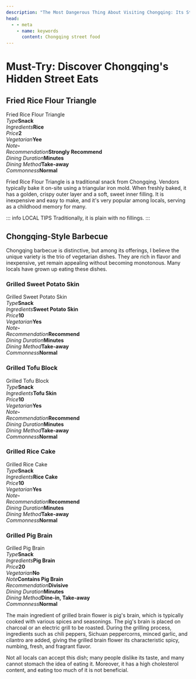 ```yaml
---
description: "The Most Dangerous Thing About Visiting Chongqing: Its Street Food – Must-Try Snacks Like Sanjiao Baba and Chongqing Skewers."
head:
  - - meta
    - name: keywords
      content: Chongqing street food
---
```


# Must-Try: Discover Chongqing's Hidden Street Eats

## Fried Rice Flour Triangle

<Chinese word="三角粑">
<template #pinyin>sān jiǎo bā</template>
Fried Rice Flour Triangle
</Chinese>

<Description>
<div><i>Type</i><b>Snack</b></div>
<div long><i>Ingredients</i><b>Rice</b></div>
<div><i>Price</i><b><CNY>2</CNY></b></div>
<div><i>Vegetarian</i><b>Yee</b></div>
<div><i>Note</i><b>-</b></div>
<div><i>Recommendation</i><b>Strongly Recommend</b></div>
<div><i>Dining Duration</i><b>Minutes</b></div>
<div><i>Dining Method</i><b>Take-away</b></div>
<div><i>Commonness</i><b>Normal</b></div>
</Description>

Fried Rice Flour Triangle is a traditional snack from Chongqing. Vendors typically bake it on-site using a triangular iron mold. When freshly baked, it has a golden, crispy outer layer and a soft, sweet inner filling. It is inexpensive and easy to make, and it's very popular among locals, serving as a childhood memory for many.

::: info LOCAL TIPS
Traditionally, it is plain with no fillings.
:::

<YouTube link="https://youtu.be/SXRvH0SRKlk?si=_QBQVI7tig3BBS6n&t=623">
<template #cover><img src="../../assets/youtube/insane-street-food-in-chongqing.jpg" alt="INSANE Street Food in Chongqing" /></template>
<template #title>INSANE Street Food in Chongqing, CHINA (2024)</template>
<template #author>KSquared</template>
<template #description>The snacks at the night market in downtown Chongqing are beyond description—so delicious and tempting that it's 'too dangerous' to stop eating.</template>
</YouTube>

## Chongqing-Style Barbecue

Chongqing barbecue is distinctive, but among its offerings, I believe the unique variety is the trio of vegetarian dishes. They are rich in flavor and inexpensive, yet remain appealing without becoming monotonous. Many locals have grown up eating these dishes.

### Grilled Sweet Potato Skin

<Chinese word="烤苕皮" as="烤芍皮">
<template #pinyin>kǎo sháo pí</template>
Grilled Sweet Potato Skin
</Chinese>

<Description>
<div><i>Type</i><b>Snack</b></div>
<div long><i>Ingredients</i><b>Sweet Potato Skin</b></div>
<div><i>Price</i><b><CNY>10</CNY></b></div>
<div><i>Vegetarian</i><b>Yes</b></div>
<div><i>Note</i><b>-</b></div>
<div><i>Recommendation</i><b>Recommend</b></div>
<div><i>Dining Duration</i><b>Minutes</b></div>
<div><i>Dining Method</i><b>Take-away</b></div>
<div><i>Commonness</i><b>Normal</b></div>
</Description>

<YouTube link="https://youtu.be/j22aObnfhG4?si=xO7KrOkcmKT3NJp2&t=860">
<template #cover><img src="../../assets/youtube/everything-i-ate-in-chongqing.jpg" alt="Everything I ate in Chongqing" /></template>
<template #title>Everything I ate in Chongqing, China (ULTIMATE STREET FOOD TOUR)</template>
<template #author>JetLag Warriors</template>
<template #description>Chongqing street food has completely captivated me. Once you get used to the spiciness, it becomes incredibly tasty; but at first, it can be quite a tingling surprise. I would give it a five-star rating.</template>
</YouTube>

### Grilled Tofu Block

<Chinese word="烤豆腐干">
<template #pinyin>kǎo dòu fǔ gàn</template>
Grilled Tofu Block
</Chinese>

<Description>
<div><i>Type</i><b>Snack</b></div>
<div long><i>Ingredients</i><b>Tofu Skin</b></div>
<div><i>Price</i><b><CNY>10</CNY></b></div>
<div><i>Vegetarian</i><b>Yes</b></div>
<div><i>Note</i><b>-</b></div>
<div><i>Recommendation</i><b>Recommend</b></div>
<div><i>Dining Duration</i><b>Minutes</b></div>
<div><i>Dining Method</i><b>Take-away</b></div>
<div><i>Commonness</i><b>Normal</b></div>
</Description>

### Grilled Rice Cake

<Chinese word="烤年糕">
<template #pinyin>kǎo nián gāo</template>
Grilled Rice Cake
</Chinese>

<Description>
<div><i>Type</i><b>Snack</b></div>
<div long><i>Ingredients</i><b>Rice Cake</b></div>
<div><i>Price</i><b><CNY>10</CNY></b></div>
<div><i>Vegetarian</i><b>Yes</b></div>
<div><i>Note</i><b>-</b></div>
<div><i>Recommendation</i><b>Recommend</b></div>
<div><i>Dining Duration</i><b>Minutes</b></div>
<div><i>Dining Method</i><b>Take-away</b></div>
<div><i>Commonness</i><b>Normal</b></div>
</Description>

### Grilled Pig Brain

<Chinese word="烤脑花">
<template #pinyin>kǎo nǎo huā</template>
Grilled Pig Brain
</Chinese>

<Description>
<div><i>Type</i><b>Snack</b></div>
<div long><i>Ingredients</i><b>Pig Brain</b></div>
<div><i>Price</i><b><CNY>20</CNY></b></div>
<div><i>Vegetarian</i><b>No</b></div>
<div><i>Note</i><b>Contains Pig Brain</b></div>
<div><i>Recommendation</i><b>Divisive</b></div>
<div><i>Dining Duration</i><b>Minutes</b></div>
<div><i>Dining Method</i><b>Dine-in, Take-away</b></div>
<div><i>Commonness</i><b>Normal</b></div>
</Description>

<YouTube link="https://youtu.be/vTCuLOAKbgQ?si=rAmlN0TlDvd2eXrg&t=261">
<template #cover><img src="../../assets/youtube/chongqing-food-street.jpg" alt="Chongqing Food Street" /></template>
<template #title>Chongqing Food Street</template>
<template #author>Tucker Eats</template>
<template #description>Not just brains, other things I don’t really enjoy too, the grilled frog however. It’s a grilled delight. I’d insert a frog pun here, but I’m not clever enough. There’s also mashed potato and a baked durian.</template>
</YouTube>

The main ingredient of grilled brain flower is pig's brain, which is typically cooked with various spices and seasonings. The pig's brain is placed on charcoal or an electric grill to be roasted. During the grilling process, ingredients such as chili peppers, Sichuan peppercorns, minced garlic, and cilantro are added, giving the grilled brain flower its characteristic spicy, numbing, fresh, and fragrant flavor.

Not all locals can accept this dish; many people dislike its taste, and many cannot stomach the idea of eating it. Moreover, it has a high cholesterol content, and eating too much of it is not beneficial.
